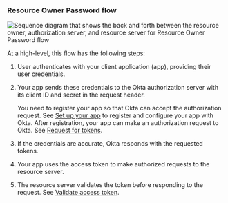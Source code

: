 ### Resource Owner Password flow

![Sequence diagram that shows the back and forth between the resource owner, authorization server, and resource server for Resource Owner Password flow](/img/authorization/oauth-password-grant-flow.png "Resource Owner Password flow")

<!-- Source for image. Generated using http://www.plantuml.com/plantuml/uml/

@startuml
skinparam monochrome true
actor "Resource Owner (User)" as user
participant "Client" as client
participant "Authorization Server (Okta)" as okta
participant "Resource Server (Your App)" as app

autonumber "<b>#."
user -> client: Authenticates
client -> okta: Access token request to /token
okta -> client: Access token (+optional refresh token) response
client -> app: Request with access token
app -> client: Response
@enduml

-->
At a high-level, this flow has the following steps:

1. User authenticates with your client application (app), providing their user credentials.

2. Your app sends these credentials to the Okta authorization server with its client ID and secret in the request header.

    You need to register your app so that Okta can accept the authorization request. See [Set up your app](#set-up-your-app) to register and configure your app with Okta. After registration, your app can make an authorization request to Okta. See [Request for tokens](#request-for-tokens).

3. If the credentials are accurate, Okta responds with the requested tokens.

4. Your app uses the access token to make authorized requests to the resource server.

5. The resource server validates the token before responding to the request. See [Validate access token](#validate-access-token).

